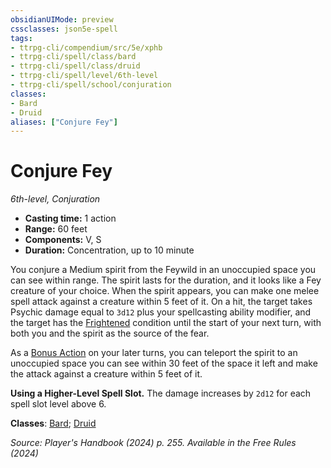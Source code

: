 ```yaml
---
obsidianUIMode: preview
cssclasses: json5e-spell
tags:
- ttrpg-cli/compendium/src/5e/xphb
- ttrpg-cli/spell/class/bard
- ttrpg-cli/spell/class/druid
- ttrpg-cli/spell/level/6th-level
- ttrpg-cli/spell/school/conjuration
classes:
- Bard
- Druid
aliases: ["Conjure Fey"]
---
```

# Conjure Fey
*6th-level, Conjuration*  


- **Casting time:** 1 action
- **Range:** 60 feet
- **Components:** V, S
- **Duration:** Concentration, up to 10 minute

You conjure a Medium spirit from the Feywild in an unoccupied space you can see within range. The spirit lasts for the duration, and it looks like a Fey creature of your choice. When the spirit appears, you can make one melee spell attack against a creature within 5 feet of it. On a hit, the target takes Psychic damage equal to `3d12` plus your spellcasting ability modifier, and the target has the [Frightened](3-Mechanics/CLI/rules/conditions.md#Frightened) condition until the start of your next turn, with both you and the spirit as the source of the fear.

As a [Bonus Action](3-Mechanics/CLI/rules/variant-rules/bonus-action-xphb.md) on your later turns, you can teleport the spirit to an unoccupied space you can see within 30 feet of the space it left and make the attack against a creature within 5 feet of it.

**Using a Higher-Level Spell Slot.** The damage increases by `2d12` for each spell slot level above 6.

**Classes**: [Bard](list-spells-classes-bard); [Druid](list-spells-classes-druid)

*Source: Player's Handbook (2024) p. 255. Available in the Free Rules (2024)*